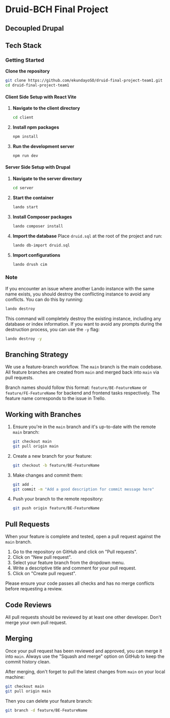 # Druid-BCH Final Project

## Decoupled Drupal

## Tech Stack

### Getting Started

**Clone the repository**
```sh
git clone https://github.com/ekundayoSO/druid-final-project-team1.git
cd druid-final-project-team1
```

#### Client Side Setup with React Vite

1. **Navigate to the client directory**
   ```sh
   cd client
   ```

2. **Install npm packages**
   ```sh
   npm install
   ```

3. **Run the development server**
   ```sh
   npm run dev
   ```

#### Server Side Setup with Drupal

1. **Navigate to the server directory**
   ```sh
   cd server
   ```

2. **Start the container**
   ```sh
   lando start
   ```

3. **Install Composer packages**
   ```sh
   lando composer install
   ```

4. **Import the database**
   Place `druid.sql` at the root of the project and run:
   ```sh
   lando db-import druid.sql
   ```

5. **Import configurations**
   ```sh
   lando drush cim
   ```


### Note
If you encounter an issue where another Lando instance with the same name exists, you should destroy the conflicting instance to avoid any conflicts. You can do this by running:

```sh
lando destroy
```

This command will completely destroy the existing instance, including any database or index information. If you want to avoid any prompts during the destruction process, you can use the `-y` flag:

```sh
lando destroy -y
```


## Branching Strategy

We use a feature-branch workflow. The `main` branch is the main codebase. All feature branches are created from `main` and merged back into `main` via pull requests.

Branch names should follow this format: `feature/BE-FeatureName` or `feature/FE-FeatureName` for backend and frontend tasks respectively. The feature name corresponds to the issue in Trello.

## Working with Branches

1. Ensure you're in the `main` branch and it's up-to-date with the remote `main` branch:
    ```bash
    git checkout main
    git pull origin main
    ```

2. Create a new branch for your feature:
    ```bash
    git checkout -b feature/BE-FeatureName
    ```

3. Make changes and commit them:
    ```bash
    git add .
    git commit -m "Add a good description for commit message here"
    ```

4. Push your branch to the remote repository:
    ```bash
    git push origin feature/BE-FeatureName
    ```

## Pull Requests

When your feature is complete and tested, open a pull request against the `main` branch. 

1. Go to the repository on GitHub and click on "Pull requests".
2. Click on "New pull request".
3. Select your feature branch from the dropdown menu.
4. Write a descriptive title and comment for your pull request.
5. Click on "Create pull request".

Please ensure your code passes all checks and has no merge conflicts before requesting a review.

## Code Reviews

All pull requests should be reviewed by at least one other developer. Don't merge your own pull request.

## Merging

Once your pull request has been reviewed and approved, you can merge it into `main`. Always use the "Squash and merge" option on GitHub to keep the commit history clean.

After merging, don't forget to pull the latest changes from `main` on your local machine:

```bash
git checkout main
git pull origin main
```

Then you can delete your feature branch:
```bash
git branch -d feature/BE-FeatureName
```